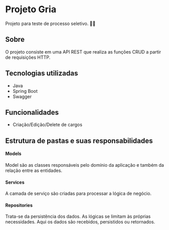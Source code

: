 <h1>Projeto Gria</h1>


<p>Projeto para teste de processo seletivo. 👨‍💻</p>
<h2>Sobre</h2>
O projeto consiste em uma API REST que realiza as funções CRUD a partir de requisições HTTP.

<h2>Tecnologias utilizadas</h2>

<ul>
<li>Java</li>
<li>Spring Boot</li>
<li>Swagger</li>
</ul>

<h2>Funcionalidades</h2>

<ul>
<li>Criação/Edição/Delete de cargos</li>
</ul>


## Estrutura de pastas e suas responsabilidades

#### Models
Model são as classes responsáveis pelo domínio da aplicação e também da relação entre as entidades.

#### Services
A camada de serviço são criadas para processar a lógica de negócio.

#### Repositories
Trata-se da persistência dos dados. As lógicas se limitam às próprias necessidades. Aqui os dados são recebidos, persistidos ou retornados.

